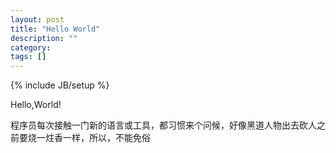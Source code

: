 ```yaml
---
layout: post
title: "Hello World"
description: ""
category: 
tags: []
---
```

{% include JB/setup %}
<p>Hello,World!<p>
<p>程序员每次接触一门新的语言或工具，都习惯来个问候，好像黑道人物出去砍人之前要烧一炷香一样，所以，不能免俗<p>
